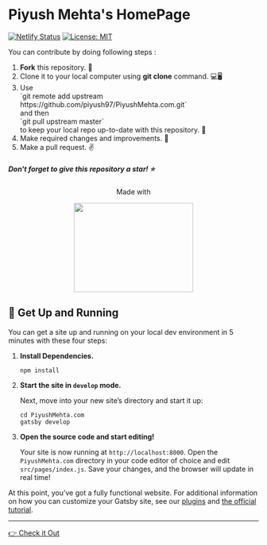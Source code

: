 # Piyush Mehta's HomePage

[![Netlify Status](https://api.netlify.com/api/v1/badges/9463ab38-9522-48b4-a448-5b2c51a8b23d/deploy-status)](https://app.netlify.com/sites/piyushmehta/deploys)
[![License: MIT](https://img.shields.io/badge/License-MIT-yellow.svg)](https://opensource.org/licenses/MIT)

You can contribute by doing following steps :
<ol>
  <li><b>Fork</b> this repository. 📌</li>
  <li>Clone it to your local computer using <b>git clone</b> command. 💻🖥️</li>
  <li>
    Use<br />
    `git remote add upstream https://github.com/piyush97/PiyushMehta.com.git` <br />
    and then <br />
    `git pull upstream master` <br />
    to keep your local repo up-to-date with this repository. 🧮
  </li>
  <li>Make required changes and improvements. 🧠</li>
  <li>Make a pull request. ✌️</li>
</ol>

<h5>Don't forget to give this repository a star! ⭐</h5>

<div style="text-align:center" align="center">
  
Made with

<img width=240px height=180px src="https://feather.ca/static/f2de18ae782e79c820a2127551c30685/86c28/gatsby-react-graphql.png" /></div>

## 🚀 Get Up and Running

You can get a site up and running on your local dev environment in 5 minutes with these four steps:

1. **Install Dependencies.**

   ```shell
   npm install
   ```

2. **Start the site in `develop` mode.**

   Next, move into your new site’s directory and start it up:

   ```shell
   cd PiyushMehta.com
   gatsby develop
   ```

3. **Open the source code and start editing!**

   Your site is now running at `http://localhost:8000`. Open the `PiyushMehta.com` directory in your code editor of choice and edit `src/pages/index.js`. Save your changes, and the browser will update in real time!

At this point, you’ve got a fully functional website. For additional information on how you can customize your Gatsby site, see our [plugins](https://gatsbyjs.com/plugins/) and [the official tutorial](https://www.gatsbyjs.com/tutorial/).

---

[👉 Check it Out](https://piyushmehta.com)
